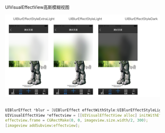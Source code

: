 
UIVisualEffectView高斯模糊视图

![Alt text](../images/6.png)


```c++

UIBlurEffect *blur = [UIBlurEffect effectWithStyle:UIBlurEffectStyleLight];
UIVisualEffectView *effectview = [[UIVisualEffectView alloc] initWithEffect:blur];
effectview.frame = CGRectMake(0, 0, imageview.size.width/2, 300);
[imageview addSubview:effectview];

```
